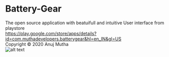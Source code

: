 # Battery-Gear
The open source application with beatuifull and intuitive User interface from playstore 
<br/>https://play.google.com/store/apps/details?id=com.muthadevelopers.batterygear&hl=en_IN&gl=US
<br/>Copyright © 2020 Anuj Mutha
<br/>![alt text](https://github.com/[AnujMutha]/[Battery-Gear]/blob/snapshots/1.jpeg?raw=true)
<br/>
<br/>

